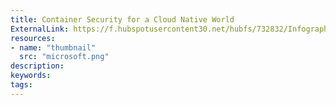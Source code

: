```yaml
---
title: Container Security for a Cloud Native World
ExternalLink: https://f.hubspotusercontent30.net/hubfs/732832/Infographics/Infographic%20-%20Azure%20-%20Container%20Security%20for%20a%20Cloud%20Native%20World.pdf
resources:
- name: "thumbnail"
  src: "microsoft.png"
description:
keywords:
tags:
---
```

